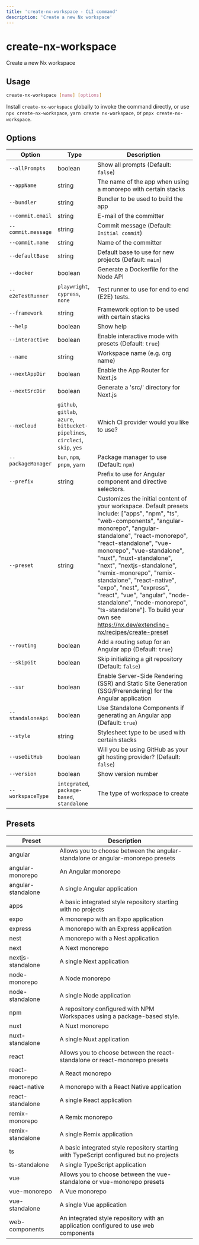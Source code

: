 ```yaml
---
title: 'create-nx-workspace - CLI command'
description: 'Create a new Nx workspace'
---
```


# create-nx-workspace

Create a new Nx workspace

## Usage

```bash
create-nx-workspace [name] [options]
```

Install `create-nx-workspace` globally to invoke the command directly, or use `npx create-nx-workspace`, `yarn create nx-workspace`, or `pnpx create-nx-workspace`.

## Options

| Option             | Type                                                                          | Description                                                                                                                                                                                                                                                                                                                                                                                                                                                                                                                            |
| ------------------ | ----------------------------------------------------------------------------- | -------------------------------------------------------------------------------------------------------------------------------------------------------------------------------------------------------------------------------------------------------------------------------------------------------------------------------------------------------------------------------------------------------------------------------------------------------------------------------------------------------------------------------------- |
| `--allPrompts`     | boolean                                                                       | Show all prompts (Default: `false`)                                                                                                                                                                                                                                                                                                                                                                                                                                                                                                    |
| `--appName`        | string                                                                        | The name of the app when using a monorepo with certain stacks                                                                                                                                                                                                                                                                                                                                                                                                                                                                          |
| `--bundler`        | string                                                                        | Bundler to be used to build the app                                                                                                                                                                                                                                                                                                                                                                                                                                                                                                    |
| `--commit.email`   | string                                                                        | E-mail of the committer                                                                                                                                                                                                                                                                                                                                                                                                                                                                                                                |
| `--commit.message` | string                                                                        | Commit message (Default: `Initial commit`)                                                                                                                                                                                                                                                                                                                                                                                                                                                                                             |
| `--commit.name`    | string                                                                        | Name of the committer                                                                                                                                                                                                                                                                                                                                                                                                                                                                                                                  |
| `--defaultBase`    | string                                                                        | Default base to use for new projects (Default: `main`)                                                                                                                                                                                                                                                                                                                                                                                                                                                                                 |
| `--docker`         | boolean                                                                       | Generate a Dockerfile for the Node API                                                                                                                                                                                                                                                                                                                                                                                                                                                                                                 |
| `--e2eTestRunner`  | `playwright`, `cypress`, `none`                                               | Test runner to use for end to end (E2E) tests.                                                                                                                                                                                                                                                                                                                                                                                                                                                                                         |
| `--framework`      | string                                                                        | Framework option to be used with certain stacks                                                                                                                                                                                                                                                                                                                                                                                                                                                                                        |
| `--help`           | boolean                                                                       | Show help                                                                                                                                                                                                                                                                                                                                                                                                                                                                                                                              |
| `--interactive`    | boolean                                                                       | Enable interactive mode with presets (Default: `true`)                                                                                                                                                                                                                                                                                                                                                                                                                                                                                 |
| `--name`           | string                                                                        | Workspace name (e.g. org name)                                                                                                                                                                                                                                                                                                                                                                                                                                                                                                         |
| `--nextAppDir`     | boolean                                                                       | Enable the App Router for Next.js                                                                                                                                                                                                                                                                                                                                                                                                                                                                                                      |
| `--nextSrcDir`     | boolean                                                                       | Generate a 'src/' directory for Next.js                                                                                                                                                                                                                                                                                                                                                                                                                                                                                                |
| `--nxCloud`        | `github`, `gitlab`, `azure`, `bitbucket-pipelines`, `circleci`, `skip`, `yes` | Which CI provider would you like to use?                                                                                                                                                                                                                                                                                                                                                                                                                                                                                               |
| `--packageManager` | `bun`, `npm`, `pnpm`, `yarn`                                                  | Package manager to use (Default: `npm`)                                                                                                                                                                                                                                                                                                                                                                                                                                                                                                |
| `--prefix`         | string                                                                        | Prefix to use for Angular component and directive selectors.                                                                                                                                                                                                                                                                                                                                                                                                                                                                           |
| `--preset`         | string                                                                        | Customizes the initial content of your workspace. Default presets include: ["apps", "npm", "ts", "web-components", "angular-monorepo", "angular-standalone", "react-monorepo", "react-standalone", "vue-monorepo", "vue-standalone", "nuxt", "nuxt-standalone", "next", "nextjs-standalone", "remix-monorepo", "remix-standalone", "react-native", "expo", "nest", "express", "react", "vue", "angular", "node-standalone", "node-monorepo", "ts-standalone"]. To build your own see https://nx.dev/extending-nx/recipes/create-preset |
| `--routing`        | boolean                                                                       | Add a routing setup for an Angular app (Default: `true`)                                                                                                                                                                                                                                                                                                                                                                                                                                                                               |
| `--skipGit`        | boolean                                                                       | Skip initializing a git repository (Default: `false`)                                                                                                                                                                                                                                                                                                                                                                                                                                                                                  |
| `--ssr`            | boolean                                                                       | Enable Server-Side Rendering (SSR) and Static Site Generation (SSG/Prerendering) for the Angular application                                                                                                                                                                                                                                                                                                                                                                                                                           |
| `--standaloneApi`  | boolean                                                                       | Use Standalone Components if generating an Angular app (Default: `true`)                                                                                                                                                                                                                                                                                                                                                                                                                                                               |
| `--style`          | string                                                                        | Stylesheet type to be used with certain stacks                                                                                                                                                                                                                                                                                                                                                                                                                                                                                         |
| `--useGitHub`      | boolean                                                                       | Will you be using GitHub as your git hosting provider? (Default: `false`)                                                                                                                                                                                                                                                                                                                                                                                                                                                              |
| `--version`        | boolean                                                                       | Show version number                                                                                                                                                                                                                                                                                                                                                                                                                                                                                                                    |
| `--workspaceType`  | `integrated`, `package-based`, `standalone`                                   | The type of workspace to create                                                                                                                                                                                                                                                                                                                                                                                                                                                                                                        |

## Presets

| Preset             | Description                                                                             |
| ------------------ | --------------------------------------------------------------------------------------- |
| angular            | Allows you to choose between the angular-standalone or angular-monorepo presets         |
| angular-monorepo   | An Angular monorepo                                                                     |
| angular-standalone | A single Angular application                                                            |
| apps               | A basic integrated style repository starting with no projects                           |
| expo               | A monorepo with an Expo application                                                     |
| express            | A monorepo with an Express application                                                  |
| nest               | A monorepo with a Nest application                                                      |
| next               | A Next monorepo                                                                         |
| nextjs-standalone  | A single Next application                                                               |
| node-monorepo      | A Node monorepo                                                                         |
| node-standalone    | A single Node application                                                               |
| npm                | A repository configured with NPM Workspaces using a package-based style.                |
| nuxt               | A Nuxt monorepo                                                                         |
| nuxt-standalone    | A single Nuxt application                                                               |
| react              | Allows you to choose between the react-standalone or react-monorepo presets             |
| react-monorepo     | A React monorepo                                                                        |
| react-native       | A monorepo with a React Native application                                              |
| react-standalone   | A single React application                                                              |
| remix-monorepo     | A Remix monorepo                                                                        |
| remix-standalone   | A single Remix application                                                              |
| ts                 | A basic integrated style repository starting with TypeScript configured but no projects |
| ts-standalone      | A single TypeScript application                                                         |
| vue                | Allows you to choose between the vue-standalone or vue-monorepo presets                 |
| vue-monorepo       | A Vue monorepo                                                                          |
| vue-standalone     | A single Vue application                                                                |
| web-components     | An integrated style repository with an application configured to use web components     |

